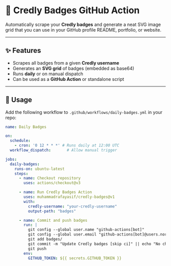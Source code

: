 # 🏅 Credly Badges GitHub Action

Automatically scrape your **Credly badges** and generate a neat SVG image grid that you can use in your GitHub profile README, portfolio, or website.  

---

## ✨ Features
- Scrapes all badges from a given **Credly username**  
- Generates an **SVG grid** of badges (embedded as base64)  
- Runs **daily** or on manual dispatch  
- Can be used as a **GitHub Action** or standalone script  

---

## 🚀 Usage

Add the following workflow to `.github/workflows/daily-badges.yml` in your repo:

```yaml
name: Daily Badges

on:
  schedule:
    - cron: '0 12 * * *' # Runs daily at 12:00 UTC
  workflow_dispatch:       # Allow manual trigger

jobs:
  daily-badges:
    runs-on: ubuntu-latest
    steps:
      - name: Checkout repository
        uses: actions/checkout@v3

      - name: Run Credly Badges Action
        uses: muhammadrafayasif/credly-badges@v1
        with:
          credly-username: "your-credly-username"
          output-path: "badges"

      - name: Commit and push badges
        run: |
          git config --global user.name "github-actions[bot]"
          git config --global user.email "github-actions[bot]@users.noreply.github.com"
          git add badges/
          git commit -m "Update Credly badges [skip ci]" || echo "No changes to commit"
          git push
        env:
          GITHUB_TOKEN: ${{ secrets.GITHUB_TOKEN }}
